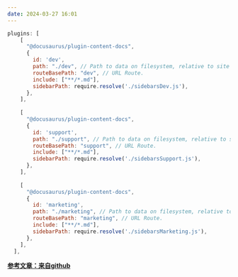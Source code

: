 ```yaml
---
date: 2024-03-27 16:01
---
```



```js
plugins: [
    [
      "@docusaurus/plugin-content-docs",
      {
        id: 'dev',
        path: "./dev", // Path to data on filesystem, relative to site dir.
        routeBasePath: "dev", // URL Route.
        include: ["**/*.md"],
        sidebarPath: require.resolve('./sidebarsDev.js'),
      },
    ],
    
    [
      "@docusaurus/plugin-content-docs",
      {
        id: 'support',
        path: "./support", // Path to data on filesystem, relative to site dir.
        routeBasePath: "support", // URL Route.
        include: ["**/*.md"],
        sidebarPath: require.resolve('./sidebarsSupport.js'),
      },
    ],
    
    [
      "@docusaurus/plugin-content-docs",
      {
        id: 'marketing',
        path: "./marketing", // Path to data on filesystem, relative to site dir.
        routeBasePath: "marketing", // URL Route.
        include: ["**/*.md"],
        sidebarPath: require.resolve('./sidebarsMarketing.js'),
      },
    ],
  ],
```

**[参考文章：来自github](https://github.com/facebook/docusaurus/issues/3299#:~:text=able%20to%20get%20three%20different%20%22docs%22%20sections%20added%20while%20running%20version%202.0.0%2Dalpha%2D64)**
